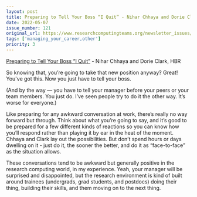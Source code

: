 ```yaml
---
layout: post
title: Preparing to Tell Your Boss “I Quit” - Nihar Chhaya and Dorie Clark, HBR
date: 2022-05-07
issue_number: 121
original_url: https://www.researchcomputingteams.org/newsletter_issues/0121
tags: ['managing_your_career,other']
priority: 3
---
```


<!-- markdownlint-disable MD033 -->
<!-- markdownlint-disable MD041 -->
<!-- markdownlint-disable MD049 -->

[Preparing to Tell Your Boss “I Quit”](https://hbr.org/2022/05/preparing-to-tell-your-boss-i-quit) - Nihar Chhaya and Dorie Clark, HBR

So knowing that, you’re going to take that new position anyway?  Great!  You've got this.  Now you just have to tell your boss.

(And by the way — you have to tell your manager before your peers or your team members.  You just do.  I’ve seen people try to do it the other way.  It’s worse for everyone.)

Like preparing for any awkward conversation at work, there’s really no way forward but through.  Think about what you’re going to say, and it’s good to be prepared for a few different kinds of reactions so you can know how you’ll respond rather than playing it by ear in the heat of the moment.   Chhaya and Clark lay out the possibilities.  But don’t spend hours or days dwelling on it - just do it, the sooner the better, and do it as “face-to-face” as the situation allows.

These conversations tend to be awkward but generally positive in the research computing world, in my experience.  Yeah, your manager will be surprised and disappointed, but the research environment is kind of built around trainees (undergrads, grad students, and postdocs) doing their thing, building their skills, and them moving on to the next thing.

